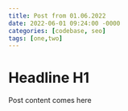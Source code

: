 ```yaml
---
title: Post from 01.06.2022
date: 2022-06-01 09:24:00 -0000
categories: [codebase, seo]
tags: [one,two]
---
```


# Headline H1

Post content comes here
